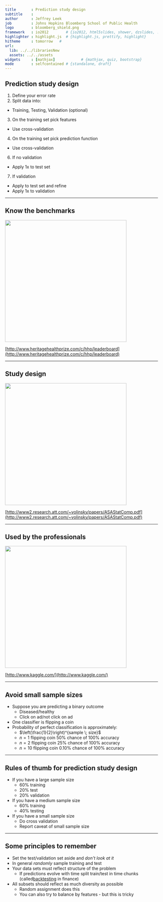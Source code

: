 ```yaml
---
title       : Prediction study design
subtitle    : 
author      : Jeffrey Leek
job         : Johns Hopkins Bloomberg School of Public Health
logo        : bloomberg_shield.png
framework   : io2012        # {io2012, html5slides, shower, dzslides, ...}
highlighter : highlight.js  # {highlight.js, prettify, highlight}
hitheme     : tomorrow   # 
url:
  lib: ../../librariesNew
  assets: ../../assets
widgets     : [mathjax]            # {mathjax, quiz, bootstrap}
mode        : selfcontained # {standalone, draft}
---
```






## Prediction study design

1. Define your error rate
2. Split data into:
  * Training, Testing, Validation (optional)
3. On the training set pick features
  * Use cross-validation
4. On the training set pick prediction function
  * Use cross-validation
6. If no validation 
  * Apply 1x to test set
7. If validation
  * Apply to test set and refine
  * Apply 1x to validation 


---

## Know the benchmarks

<img class=center src=../../assets/img/08_PredictionAndMachineLearning/benchmark.png height=400>

[http://www.heritagehealthprize.com/c/hhp/leaderboard](http://www.heritagehealthprize.com/c/hhp/leaderboard)


---

## Study design

<img class=center src=../../assets/img/08_PredictionAndMachineLearning/studyDesign.png height=400>


[http://www2.research.att.com/~volinsky/papers/ASAStatComp.pdf](http://www2.research.att.com/~volinsky/papers/ASAStatComp.pdf)

---

## Used by the professionals

<img class=center src=../../assets/img/08_PredictionAndMachineLearning/kagglefront.png height=400>

[http://www.kaggle.com/](http://www.kaggle.com/)

---

## Avoid small sample sizes

* Suppose you are predicting a binary outcome 
  * Diseased/healthy
  * Click on ad/not click on ad 
* One classifier is flipping a coin
* Probability of perfect classification is approximately:
  * $\left(\frac{1}{2}\right)^{sample \; size}$
  * $n = 1$ flipping coin 50% chance of 100% accuracy
  * $n = 2$ flipping coin 25% chance of 100% accuracy
  * $n = 10$ flipping coin 0.10% chance of 100% accuracy

---

## Rules of thumb for prediction study design

* If you have a large sample size
  * 60% training
  * 20% test
  * 20% validation
* If you have a medium sample size
  * 60% training
  * 40% testing
* If you have a small sample size
  * Do cross validation
  * Report caveat of small sample size

---

## Some principles to remember

* Set the test/validation set aside and _don't look at it_
* In general _randomly_ sample training and test
* Your data sets must reflect structure of the problem
  * If predictions evolve with time split train/test in time chunks (called[backtesting](http://en.wikipedia.org/wiki/Backtesting) in finance)
* All subsets should reflect as much diversity as possible
  * Random assignment does this
  * You can also try to balance by features - but this is tricky





